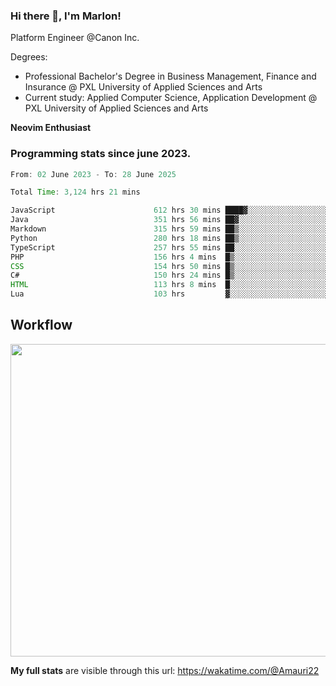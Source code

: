 
### Hi there 👋, I'm Marlon!

Platform Engineer @Canon Inc.

Degrees: 
- Professional Bachelor's Degree in Business Management, Finance and Insurance @ PXL University of Applied Sciences and Arts
- Current study: Applied Computer Science, Application Development @ PXL University of Applied Sciences and Arts

**Neovim Enthusiast**

### Programming stats since june 2023.
<!--START_SECTION:waka-->

```java
From: 02 June 2023 - To: 28 June 2025

Total Time: 3,124 hrs 21 mins

JavaScript                      612 hrs 30 mins ████▓░░░░░░░░░░░░░░░░░░░░   19.17 %
Java                            351 hrs 56 mins ██▓░░░░░░░░░░░░░░░░░░░░░░   11.01 %
Markdown                        315 hrs 59 mins ██▒░░░░░░░░░░░░░░░░░░░░░░   09.89 %
Python                          280 hrs 18 mins ██▒░░░░░░░░░░░░░░░░░░░░░░   08.77 %
TypeScript                      257 hrs 55 mins ██░░░░░░░░░░░░░░░░░░░░░░░   08.07 %
PHP                             156 hrs 4 mins  █▒░░░░░░░░░░░░░░░░░░░░░░░   04.88 %
CSS                             154 hrs 50 mins █▒░░░░░░░░░░░░░░░░░░░░░░░   04.85 %
C#                              150 hrs 24 mins █▒░░░░░░░░░░░░░░░░░░░░░░░   04.71 %
HTML                            113 hrs 8 mins  █░░░░░░░░░░░░░░░░░░░░░░░░   03.54 %
Lua                             103 hrs         ▓░░░░░░░░░░░░░░░░░░░░░░░░   03.22 %
```

<!--END_SECTION:waka-->

## Workflow
<a href="https://wakatime.com"><img width="750" height="500" src="https://wakatime.com/share/@Amauri22/c9755ad7-b574-44e4-a9ee-ddb3582724ea.png" /></a>

**My full stats** are visible through this url: https://wakatime.com/@Amauri22

